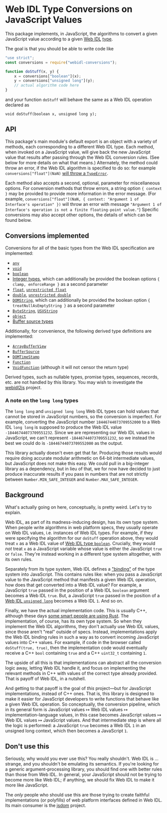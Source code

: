 # Web IDL Type Conversions on JavaScript Values

This package implements, in JavaScript, the algorithms to convert a given JavaScript value according to a
given [Web IDL](http://heycam.github.io/webidl/) [type](http://heycam.github.io/webidl/#idl-types).

The goal is that you should be able to write code like

```js
"use strict";
const conversions = require("webidl-conversions");

function doStuff(x, y) {
    x = conversions["boolean"](x);
    y = conversions["unsigned long"](y);
    // actual algorithm code here
}
```

and your function `doStuff` will behave the same as a Web IDL operation declared as

```webidl
void doStuff(boolean x, unsigned long y);
```

## API

This package's main module's default export is an object with a variety of methods, each corresponding to a different
Web IDL type. Each method, when invoked on a JavaScript value, will give back the new JavaScript value that results
after passing through the Web IDL conversion rules. (See below for more details on what that means.) Alternately, the
method could throw an error, if the Web IDL algorithm is specified to do so: for
example `conversions["float"](NaN)` [will throw a `TypeError`](http://heycam.github.io/webidl/#es-float).

Each method also accepts a second, optional, parameter for miscellaneous options. For conversion methods that throw
errors, a string option `{ context }` may be provided to provide more information in the error message. (For
example, `conversions["float"](NaN, { context: "Argument 1 of Interface's operation" })` will throw an error with
message `"Argument 1 of Interface's operation is not a finite floating-point value."`) Specific conversions may also
accept other options, the details of which can be found below.

## Conversions implemented

Conversions for all of the basic types from the Web IDL specification are implemented:

- [`any`](https://heycam.github.io/webidl/#es-any)
- [`void`](https://heycam.github.io/webidl/#es-void)
- [`boolean`](https://heycam.github.io/webidl/#es-boolean)
- [Integer types](https://heycam.github.io/webidl/#es-integer-types), which can additionally be provided the boolean
  options `{ clamp, enforceRange }` as a second parameter
- [`float`](https://heycam.github.io/webidl/#es-float), [`unrestricted float`](https://heycam.github.io/webidl/#es-unrestricted-float)
- [`double`](https://heycam.github.io/webidl/#es-double), [`unrestricted double`](https://heycam.github.io/webidl/#es-unrestricted-double)
- [`DOMString`](https://heycam.github.io/webidl/#es-DOMString), which can additionally be provided the boolean
  option `{ treatNullAsEmptyString }` as a second parameter
- [`ByteString`](https://heycam.github.io/webidl/#es-ByteString), [`USVString`](https://heycam.github.io/webidl/#es-USVString)
- [`object`](https://heycam.github.io/webidl/#es-object)
- [Buffer source types](https://heycam.github.io/webidl/#es-buffer-source-types)

Additionally, for convenience, the following derived type definitions are implemented:

- [`ArrayBufferView`](https://heycam.github.io/webidl/#ArrayBufferView)
- [`BufferSource`](https://heycam.github.io/webidl/#BufferSource)
- [`DOMTimeStamp`](https://heycam.github.io/webidl/#DOMTimeStamp)
- [`Function`](https://heycam.github.io/webidl/#Function)
- [`VoidFunction`](https://heycam.github.io/webidl/#VoidFunction) (although it will not censor the return type)

Derived types, such as nullable types, promise types, sequences, records, etc. are not handled by this library. You may
wish to investigate the [webidl2js](https://github.com/jsdom/webidl2js) project.

### A note on the `long long` types

The `long long` and `unsigned long long` Web IDL types can hold values that cannot be stored in JavaScript numbers, so
the conversion is imperfect. For example, converting the JavaScript number `18446744073709552000` to a Web
IDL `long long` is supposed to produce the Web IDL value `-18446744073709551232`. Since we are representing our Web IDL
values in JavaScript, we can't represent `-18446744073709551232`, so we instead the best we could do
is `-18446744073709552000` as the output.

This library actually doesn't even get that far. Producing those results would require doing accurate modular arithmetic
on 64-bit intermediate values, but JavaScript does not make this easy. We could pull in a big-integer library as a
dependency, but in lieu of that, we for now have decided to just produce inaccurate results if you pass in numbers that
are not strictly between `Number.MIN_SAFE_INTEGER` and `Number.MAX_SAFE_INTEGER`.

## Background

What's actually going on here, conceptually, is pretty weird. Let's try to explain.

Web IDL, as part of its madness-inducing design, has its own type system. When people write algorithms in web platform
specs, they usually operate on Web IDL values, i.e. instances of Web IDL types. For example, if they were specifying the
algorithm for our `doStuff` operation above, they would treat `x` as a Web IDL value
of [Web IDL type `boolean`](http://heycam.github.io/webidl/#idl-boolean). Crucially, they would _not_ treat `x` as a
JavaScript variable whose value is either the JavaScript `true` or `false`. They're instead working in a different type
system altogether, with its own rules.

Separately from its type system, Web IDL defines a ["binding"](http://heycam.github.io/webidl/#ecmascript-binding) of
the type system into JavaScript. This contains rules like: when you pass a JavaScript value to the JavaScript method
that manifests a given Web IDL operation, how does that get converted into a Web IDL value? For example, a
JavaScript `true` passed in the position of a Web IDL `boolean` argument becomes a Web IDL `true`. But, a
JavaScript `true` passed in the position of
a [Web IDL `unsigned long`](http://heycam.github.io/webidl/#idl-unsigned-long) becomes a Web IDL `1`. And so on.

Finally, we have the actual implementation code. This is usually C++, although these
days [some smart people are using Rust](https://github.com/servo/servo). The implementation, of course, has its own type
system. So when they implement the Web IDL algorithms, they don't actually use Web IDL values, since those aren't "real"
outside of specs. Instead, implementations apply the Web IDL binding rules in such a way as to convert incoming
JavaScript values into C++ values. For example, if code in the browser called `doStuff(true, true)`, then the
implementation code would eventually receive a C++ `bool` containing `true` and a C++ `uint32_t` containing `1`.

The upside of all this is that implementations can abstract all the conversion logic away, letting Web IDL handle it,
and focus on implementing the relevant methods in C++ with values of the correct type already provided. That is payoff
of Web IDL, in a nutshell.

And getting to that payoff is the goal of _this_ project—but for JavaScript implementations, instead of C++ ones. That
is, this library is designed to make it easier for JavaScript developers to write functions that behave like a given Web
IDL operation. So conceptually, the conversion pipeline, which in its general form is JavaScript values ↦ Web IDL
values ↦ implementation-language values, in this case becomes JavaScript values ↦ Web IDL values ↦ JavaScript values.
And that intermediate step is where all the logic is performed: a JavaScript `true` becomes a Web IDL `1` in an unsigned
long context, which then becomes a JavaScript `1`.

## Don't use this

Seriously, why would you ever use this? You really shouldn't. Web IDL is … strange, and you shouldn't be emulating its
semantics. If you're looking for a generic argument-processing library, you should find one with better rules than those
from Web IDL. In general, your JavaScript should not be trying to become more like Web IDL; if anything, we should fix
Web IDL to make it more like JavaScript.

The _only_ people who should use this are those trying to create faithful implementations (or polyfills) of web platform
interfaces defined in Web IDL. Its main consumer is the [jsdom](https://github.com/jsdom/jsdom) project.
